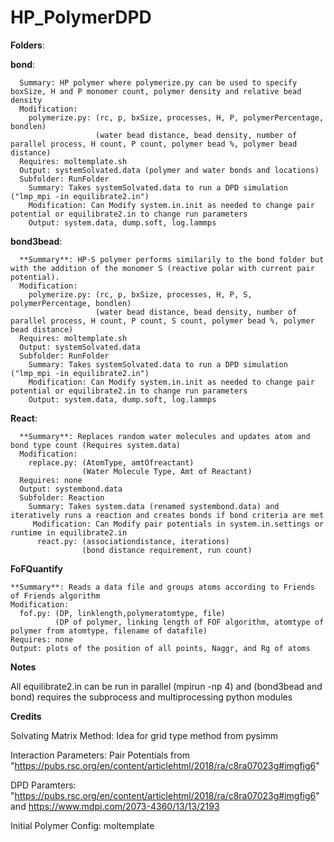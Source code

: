 # HP_PolymerDPD

**Folders**:

**bond**: 

      Summary: HP polymer where polymerize.py can be used to specify boxSize, H and P monomer count, polymer density and relative bead density
      Modification: 
        polymerize.py: (rc, p, bxSize, processes, H, P, polymerPercentage, bondlen)
                       (water bead distance, bead density, number of parallel process, H count, P count, polymer bead %, polymer bead distance)
      Requires: moltemplate.sh
      Output: systemSolvated.data (polymer and water bonds and locations)
      Subfolder: RunFolder
        Summary: Takes systemSolvated.data to run a DPD simulation ("lmp_mpi -in equilibrate2.in")
        Modification: Can Modify system.in.init as needed to change pair potential or equilibrate2.in to change run parameters
        Output: system.data, dump.soft, log.lammps
       
 
**bond3bead**: 

      **Summary**: HP-S polymer performs similarily to the bond folder but with the addition of the monomer S (reactive polar with current pair potential).
      Modification: 
        polymerize.py: (rc, p, bxSize, processes, H, P, S, polymerPercentage, bondlen)
                       (water bead distance, bead density, number of parallel process, H count, P count, S count, polymer bead %, polymer bead distance)
      Requires: moltemplate.sh
      Output: systemSolvated.data 
      Subfolder: RunFolder
        Summary: Takes systemSolvated.data to run a DPD simulation ("lmp_mpi -in equilibrate2.in")
        Modification: Can Modify system.in.init as needed to change pair potential or equilibrate2.in to change run parameters
        Output: system.data, dump.soft, log.lammps
        
        
 **React**: 
 
      **Summary**: Replaces random water molecules and updates atom and bond type count (Requires system.data)
      Modification:
        replace.py: (AtomType, amtOfreactant)
                    (Water Molecule Type, Amt of Reactant)
      Requires: none
      Output: systembond.data
      Subfolder: Reaction
        Summary: Takes system.data (renamed systembond.data) and iteratively runs a reaction and creates bonds if bond criteria are met
         Modification: Can Modify pair potentials in system.in.settings or runtime in equilibrate2.in
          react.py: (associationdistance, iterations)  
                    (bond distance requirement, run count)
   
**FoFQuantify**

    **Summary**: Reads a data file and groups atoms according to Friends of Friends algorithm 
    Modification:
      fof.py: (DP, linklength,polymeratomtype, file)
              (DP of polymer, linking length of FOF algorithm, atomtype of polymer from atomtype, filename of datafile)
    Requires: none
    Output: plots of the position of all points, Naggr, and Rg of atoms

**Notes**

All equilibrate2.in can be run in parallel (mpirun -np 4) and (bond3bead and bond) requires the subprocess and multiprocessing python modules

**Credits**


Solvating Matrix Method: Idea for grid type method from pysimm

Interaction Parameters: Pair Potentials from "https://pubs.rsc.org/en/content/articlehtml/2018/ra/c8ra07023g#imgfig6"

DPD Paramters:  "https://pubs.rsc.org/en/content/articlehtml/2018/ra/c8ra07023g#imgfig6" and https://www.mdpi.com/2073-4360/13/13/2193

Initial Polymer Config: moltemplate
